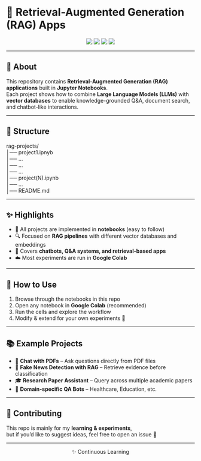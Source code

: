 # 🧠 Retrieval-Augmented Generation (RAG) Apps  

<p align="center">
  <img src="https://img.shields.io/badge/Python-3.9+-blue.svg?style=for-the-badge&logo=python" />
  <img src="https://img.shields.io/badge/Jupyter-Notebook-orange?style=for-the-badge&logo=jupyter" />
  <img src="https://img.shields.io/badge/LangChain-🔗-green?style=for-the-badge" />
  <img src="https://img.shields.io/badge/OpenAI-API-black?style=for-the-badge&logo=openai" />
</p>  

---

## 📌 About  

This repository contains **Retrieval-Augmented Generation (RAG) applications** built in **Jupyter Notebooks**.  
Each project shows how to combine **Large Language Models (LLMs)** with **vector databases** to enable knowledge-grounded Q&A, document search, and chatbot-like interactions.  

---

## 📂 Structure  

rag-projects/ </br>
│── project1.ipnyb </br>
│── ...</br>
│── ... </br>
│── ... </br>
│── project(N).ipynb </br>
│── ... </br>
│── README.md </br>



---

## ✨ Highlights  

- 📝 All projects are implemented in **notebooks** (easy to follow)  
- 🔍 Focused on **RAG pipelines** with different vector databases and embeddings  
- 🤖 Covers **chatbots, Q&A systems, and retrieval-based apps**  
- ☁️ Most experiments are run in **Google Colab**  

---

## 🚀 How to Use  

1. Browse through the notebooks in this repo  
2. Open any notebook in **Google Colab** (recommended)  
3. Run the cells and explore the workflow  
4. Modify & extend for your own experiments 🎉  

---

## 📚 Example Projects  

- 📄 **Chat with PDFs** – Ask questions directly from PDF files  
- 📰 **Fake News Detection with RAG** – Retrieve evidence before classification  
- 🎓 **Research Paper Assistant** – Query across multiple academic papers  
- 🏥 **Domain-specific QA Bots** – Healthcare, Education, etc.  

---

## 🤝 Contributing  

This repo is mainly for my **learning & experiments**,  
but if you’d like to suggest ideas, feel free to open an issue 🚀  

---

<p align="center">  
✨ Continuous Learning   
</p>
